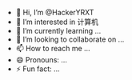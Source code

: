 - 👋 Hi, I’m @HackerYRXT
- 👀 I’m interested in 计算机
- 🌱 I’m currently learning ...
- 💞️ I’m looking to collaborate on ...
- 📫 How to reach me ...
- 😄 Pronouns: ...
- ⚡ Fun fact: ...

<!---
HackerYRXT/HackerYRXT is a ✨ special ✨ repository because its `README.md` (this file) appears on your GitHub profile.
You can click the Preview link to take a look at your changes.
--->
